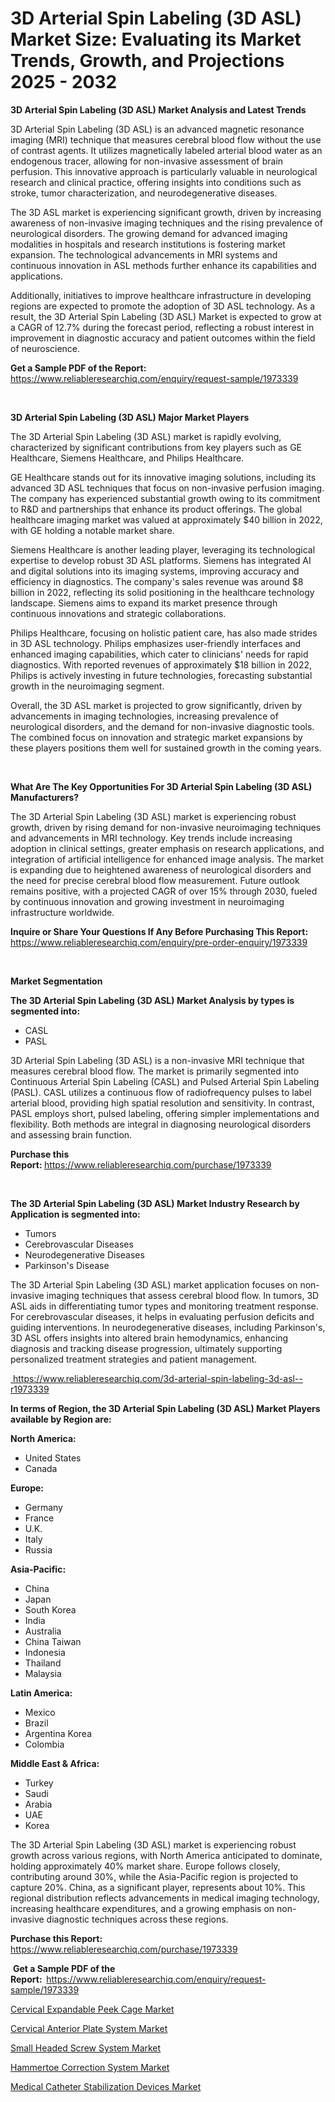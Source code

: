 <p><h1>3D Arterial Spin Labeling (3D ASL) Market Size: Evaluating its Market Trends, Growth, and Projections 2025 - 2032</h1></p><p><strong>3D Arterial Spin Labeling (3D ASL) Market Analysis and Latest Trends</strong></p>
<p><p>3D Arterial Spin Labeling (3D ASL) is an advanced magnetic resonance imaging (MRI) technique that measures cerebral blood flow without the use of contrast agents. It utilizes magnetically labeled arterial blood water as an endogenous tracer, allowing for non-invasive assessment of brain perfusion. This innovative approach is particularly valuable in neurological research and clinical practice, offering insights into conditions such as stroke, tumor characterization, and neurodegenerative diseases.</p><p>The 3D ASL market is experiencing significant growth, driven by increasing awareness of non-invasive imaging techniques and the rising prevalence of neurological disorders. The growing demand for advanced imaging modalities in hospitals and research institutions is fostering market expansion. The technological advancements in MRI systems and continuous innovation in ASL methods further enhance its capabilities and applications.</p><p>Additionally, initiatives to improve healthcare infrastructure in developing regions are expected to promote the adoption of 3D ASL technology. As a result, the 3D Arterial Spin Labeling (3D ASL) Market is expected to grow at a CAGR of 12.7% during the forecast period, reflecting a robust interest in improvement in diagnostic accuracy and patient outcomes within the field of neuroscience.</p></p>
<p><strong>Get a Sample PDF of the Report:&nbsp;</strong> <a href="https://www.reliableresearchiq.com/enquiry/request-sample/1973339?utm_campaign=1137&utm_medium=2&utm_source=Github&utm_content=ia&utm_term=05032025&utm_id=3d-arterial-spin-labeling-3d-asl">https://www.reliableresearchiq.com/enquiry/request-sample/1973339</a></p>
<p>&nbsp;</p>
<p><strong>3D Arterial Spin Labeling (3D ASL) Major Market Players</strong></p>
<p><p>The 3D Arterial Spin Labeling (3D ASL) market is rapidly evolving, characterized by significant contributions from key players such as GE Healthcare, Siemens Healthcare, and Philips Healthcare. </p><p>GE Healthcare stands out for its innovative imaging solutions, including its advanced 3D ASL techniques that focus on non-invasive perfusion imaging. The company has experienced substantial growth owing to its commitment to R&D and partnerships that enhance its product offerings. The global healthcare imaging market was valued at approximately $40 billion in 2022, with GE holding a notable market share.</p><p>Siemens Healthcare is another leading player, leveraging its technological expertise to develop robust 3D ASL platforms. Siemens has integrated AI and digital solutions into its imaging systems, improving accuracy and efficiency in diagnostics. The company's sales revenue was around $8 billion in 2022, reflecting its solid positioning in the healthcare technology landscape. Siemens aims to expand its market presence through continuous innovations and strategic collaborations.</p><p>Philips Healthcare, focusing on holistic patient care, has also made strides in 3D ASL technology. Philips emphasizes user-friendly interfaces and enhanced imaging capabilities, which cater to clinicians' needs for rapid diagnostics. With reported revenues of approximately $18 billion in 2022, Philips is actively investing in future technologies, forecasting substantial growth in the neuroimaging segment.</p><p>Overall, the 3D ASL market is projected to grow significantly, driven by advancements in imaging technologies, increasing prevalence of neurological disorders, and the demand for non-invasive diagnostic tools. The combined focus on innovation and strategic market expansions by these players positions them well for sustained growth in the coming years.</p></p>
<p>&nbsp;</p>
<p><strong>What Are The Key Opportunities For 3D Arterial Spin Labeling (3D ASL) Manufacturers?</strong></p>
<p><p>The 3D Arterial Spin Labeling (3D ASL) market is experiencing robust growth, driven by rising demand for non-invasive neuroimaging techniques and advancements in MRI technology. Key trends include increasing adoption in clinical settings, greater emphasis on research applications, and integration of artificial intelligence for enhanced image analysis. The market is expanding due to heightened awareness of neurological disorders and the need for precise cerebral blood flow measurement. Future outlook remains positive, with a projected CAGR of over 15% through 2030, fueled by continuous innovation and growing investment in neuroimaging infrastructure worldwide.</p></p>
<p><strong>Inquire or Share Your Questions If Any Before Purchasing This Report:</strong> <a href="https://www.reliableresearchiq.com/enquiry/pre-order-enquiry/1973339?utm_campaign=1137&utm_medium=2&utm_source=Github&utm_content=ia&utm_term=05032025&utm_id=3d-arterial-spin-labeling-3d-asl">https://www.reliableresearchiq.com/enquiry/pre-order-enquiry/1973339</a></p>
<p>&nbsp;</p>
<p><strong>Market Segmentation</strong></p>
<p><strong>The 3D Arterial Spin Labeling (3D ASL) Market Analysis by types is segmented into:</strong></p>
<p><ul><li>CASL</li><li>PASL</li></ul></p>
<p><p>3D Arterial Spin Labeling (3D ASL) is a non-invasive MRI technique that measures cerebral blood flow. The market is primarily segmented into Continuous Arterial Spin Labeling (CASL) and Pulsed Arterial Spin Labeling (PASL). CASL utilizes a continuous flow of radiofrequency pulses to label arterial blood, providing high spatial resolution and sensitivity. In contrast, PASL employs short, pulsed labeling, offering simpler implementations and flexibility. Both methods are integral in diagnosing neurological disorders and assessing brain function.</p></p>
<p><strong>Purchase this Report:&nbsp;</strong><a href="https://www.reliableresearchiq.com/purchase/1973339?utm_campaign=1137&utm_medium=2&utm_source=Github&utm_content=ia&utm_term=05032025&utm_id=3d-arterial-spin-labeling-3d-asl">https://www.reliableresearchiq.com/purchase/1973339</a></p>
<p>&nbsp;</p>
<p><strong>The 3D Arterial Spin Labeling (3D ASL) Market Industry Research by Application is segmented into:</strong></p>
<p><ul><li>Tumors</li><li>Cerebrovascular Diseases</li><li>Neurodegenerative Diseases</li><li>Parkinson's Disease</li></ul></p>
<p><p>The 3D Arterial Spin Labeling (3D ASL) market application focuses on non-invasive imaging techniques that assess cerebral blood flow. In tumors, 3D ASL aids in differentiating tumor types and monitoring treatment response. For cerebrovascular diseases, it helps in evaluating perfusion deficits and guiding interventions. In neurodegenerative diseases, including Parkinson's, 3D ASL offers insights into altered brain hemodynamics, enhancing diagnosis and tracking disease progression, ultimately supporting personalized treatment strategies and patient management.</p></p>
<p><a href="https://www.reliableresearchiq.com/3d-arterial-spin-labeling-3d-asl--r1973339?utm_campaign=1137&utm_medium=2&utm_source=Github&utm_content=ia&utm_term=05032025&utm_id=3d-arterial-spin-labeling-3d-asl">&nbsp;https://www.reliableresearchiq.com/3d-arterial-spin-labeling-3d-asl--r1973339</a></p>
<p><strong>In terms of Region, the 3D Arterial Spin Labeling (3D ASL) Market Players available by Region are:</strong></p>
<p>
    <p> <strong> North America: </strong>
        <ul>
            <li>United States</li>
            <li>Canada</li>
        </ul>
        </p> 
    <p> <strong> Europe: </strong>
        <ul>
            <li>Germany</li>
            <li>France</li>
            <li>U.K.</li>
            <li>Italy</li>
            <li>Russia</li>
        </ul>
        </p> 
    <p> <strong> Asia-Pacific: </strong>
        <ul>
            <li>China</li>
            <li>Japan</li>
            <li>South Korea</li>
            <li>India</li>
            <li>Australia</li>
            <li>China Taiwan</li>
            <li>Indonesia</li>
            <li>Thailand</li>
            <li>Malaysia</li>
        </ul>
        </p> 
    <p> <strong> Latin America: </strong>
        <ul>
            <li>Mexico</li>
            <li>Brazil</li>
            <li>Argentina Korea</li>
            <li>Colombia</li>
        </ul>
        </p> 
    <p> <strong> Middle East & Africa: </strong>
        <ul>
            <li>Turkey</li>
            <li>Saudi</li>
            <li>Arabia</li>
            <li>UAE</li>
            <li>Korea</li>
        </ul>
    </p>
    </p>
<p><p>The 3D Arterial Spin Labeling (3D ASL) market is experiencing robust growth across various regions, with North America anticipated to dominate, holding approximately 40% market share. Europe follows closely, contributing around 30%, while the Asia-Pacific region is projected to capture 20%. China, as a significant player, represents about 10%. This regional distribution reflects advancements in medical imaging technology, increasing healthcare expenditures, and a growing emphasis on non-invasive diagnostic techniques across these regions.</p></p>
<p><strong>Purchase this Report: </strong><a href="https://www.reliableresearchiq.com/purchase/1973339?utm_campaign=1137&utm_medium=2&utm_source=Github&utm_content=ia&utm_term=05032025&utm_id=3d-arterial-spin-labeling-3d-asl">https://www.reliableresearchiq.com/purchase/1973339</a></p>
<p>&nbsp;<strong>Get a Sample PDF of the Report:&nbsp;&nbsp;</strong><a href="https://www.reliableresearchiq.com/enquiry/request-sample/1973339?utm_campaign=1137&utm_medium=2&utm_source=Github&utm_content=ia&utm_term=05032025&utm_id=3d-arterial-spin-labeling-3d-asl">https://www.reliableresearchiq.com/enquiry/request-sample/1973339</a></p>
<p><strong></strong></p>
<p><p><a href="https://github.com/rutupueyed/Market-Research-Report-List-1/blob/main/cervical-expandable-peek-cage-market.md?utm_campaign=1137&utm_medium=2&utm_source=Github&utm_content=ia&utm_term=05032025&utm_id=3d-arterial-spin-labeling-3d-asl">Cervical Expandable Peek Cage Market</a></p><p><a href="https://github.com/hurstsaqibyl/Market-Research-Report-List-1/blob/main/cervical-anterior-plate-system-market.md?utm_campaign=1137&utm_medium=2&utm_source=Github&utm_content=ia&utm_term=05032025&utm_id=3d-arterial-spin-labeling-3d-asl">Cervical Anterior Plate System Market</a></p><p><a href="https://github.com/altafvaraswj/Market-Research-Report-List-1/blob/main/small-headed-screw-system-market.md?utm_campaign=1137&utm_medium=2&utm_source=Github&utm_content=ia&utm_term=05032025&utm_id=3d-arterial-spin-labeling-3d-asl">Small Headed Screw System Market</a></p><p><a href="https://github.com/paullsiskec4/Market-Research-Report-List-1/blob/main/hammertoe-correction-system-market.md?utm_campaign=1137&utm_medium=2&utm_source=Github&utm_content=ia&utm_term=05032025&utm_id=3d-arterial-spin-labeling-3d-asl">Hammertoe Correction System Market</a></p><p><a href="https://github.com/burnicndole/Market-Research-Report-List-1/blob/main/medical-catheter-stabilization-devices-market.md?utm_campaign=1137&utm_medium=2&utm_source=Github&utm_content=ia&utm_term=05032025&utm_id=3d-arterial-spin-labeling-3d-asl">Medical Catheter Stabilization Devices Market</a></p></p>
